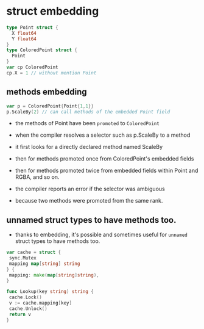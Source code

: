 # struct embedding

```go
type Point struct {
  X float64
  Y float64
}
type ColoredPoint struct {
  Point
}
var cp ColoredPoint
cp.X = 1 // without mention Point
```

## methods embedding

```go
var p = ColoredPoint{Point{1,1}}
p.ScaleBy(2) // can call methods of the embedded Point field
```

- the methods of Point have been `promoted` to `ColoredPoint`

- when the compiler resolves a selector such as p.ScaleBy to a method
- it first looks for a directly declared method named ScaleBy
- then for methods promoted once from ColoredPoint's embedded fields
- then for methods promoted twice from embedded fields within Point and RGBA, and so on.

- the compiler reports an error if the selector was ambiguous
- because two methods were promoted from the same rank.

## unnamed struct types to have methods too.

- thanks to embedding, it's possible and sometimes useful for `unnamed` struct types to have methods too.

```go
var cache = struct {
 sync.Mutex
 mapping map[string] string
} {
 mapping: make(map[string]string),
}

func Lookup(key string) string {
 cache.Lock()
 v := cache.mapping[key]
 cache.Unlock()
 return v
}
```